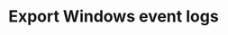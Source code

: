 ---
title: Export Windows event logs 
id: export-windows-event-logs
description: ''
slug: /export-windows-event-logs 
keywords: 
 - faq
 - help
pagination_next: null
pagination_prev: null
last_update: 
   date: 02/08/2022
   author: Patricia McPhee
draft: true
displayed_sidebar: secureWorkforceSidebar
---